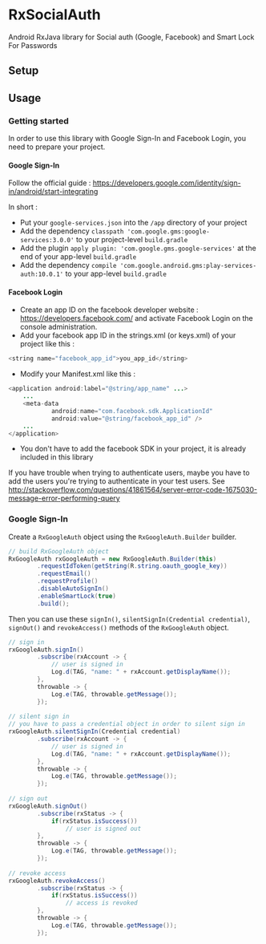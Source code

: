 # RxSocialAuth
Android RxJava library for Social auth (Google, Facebook) and Smart Lock For Passwords

## Setup

## Usage

### Getting started

In order to use this library with Google Sign-In and Facebook Login, you need to prepare your project.

#### Google Sign-In
Follow the official guide : https://developers.google.com/identity/sign-in/android/start-integrating

In short : 
* Put your `google-services.json` into the `/app` directory of your project
* Add the dependency `classpath 'com.google.gms:google-services:3.0.0'`  to your project-level `build.gradle`
* Add the plugin `apply plugin: 'com.google.gms.google-services'` at the end of your app-level `build.gradle`
* Add the dependency `compile 'com.google.android.gms:play-services-auth:10.0.1'`  to your app-level `build.gradle`

#### Facebook Login
* Create an app ID on the facebook developer website : https://developers.facebook.com/ and activate Facebook Login on the console administration.
* Add your facebook app ID in the strings.xml (or keys.xml) of your project like this : 
```java
<string name="facebook_app_id">you_app_id</string>
```
* Modify your Manifest.xml like this : 
```java
<application android:label="@string/app_name" ...>
    ...
    <meta-data
            android:name="com.facebook.sdk.ApplicationId"
            android:value="@string/facebook_app_id" />
    ...
</application>
```
* You don't have to add the facebook SDK in your project, it is already included in this library

If you have trouble when trying to authenticate users, maybe you have to add the users you're trying to authenticate in your test users. See http://stackoverflow.com/questions/41861564/server-error-code-1675030-message-error-performing-query



### Google Sign-In
Create a `RxGoogleAuth` object using the `RxGoogleAuth.Builder` builder.
```java
// build RxGoogleAuth object
RxGoogleAuth rxGoogleAuth = new RxGoogleAuth.Builder(this)
        .requestIdToken(getString(R.string.oauth_google_key))
        .requestEmail()
        .requestProfile()
        .disableAutoSignIn()
        .enableSmartLock(true)
        .build();
```
Then you can use these `signIn()`, `silentSignIn(Credential credential)`, `signOut()` and `revokeAccess()` methods of the `RxGoogleAuth` object.
```java
// sign in
rxGoogleAuth.signIn()
        .subscribe(rxAccount -> {
            // user is signed in
            Log.d(TAG, "name: " + rxAccount.getDisplayName());
        }, 
        throwable -> {
            Log.e(TAG, throwable.getMessage());
        });
       
// silent sign in
// you have to pass a credential object in order to silent sign in
rxGoogleAuth.silentSignIn(Credential credential)
        .subscribe(rxAccount -> {
            // user is signed in
            Log.d(TAG, "name: " + rxAccount.getDisplayName());
        }, 
        throwable -> {
            Log.e(TAG, throwable.getMessage());
        });
       
// sign out
rxGoogleAuth.signOut()
        .subscribe(rxStatus -> {
            if(rxStatus.isSuccess())
                // user is signed out
        }, 
        throwable -> {
            Log.e(TAG, throwable.getMessage());
        });
       
// revoke access
rxGoogleAuth.revokeAccess()
        .subscribe(rxStatus -> {
            if(rxStatus.isSuccess())
                // access is revoked
        }, 
        throwable -> {
            Log.e(TAG, throwable.getMessage());
        }); 
```
